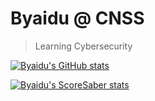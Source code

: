 # Byaidu @ CNSS

> Learning Cybersecurity

[![Byaidu's GitHub stats](https://github-readme-stats.vercel.app/api?username=Byaidu)](https://github.com/anuraghazra/github-readme-stats)

[![Byaidu's ScoreSaber stats](https://github-readme-score-saber.vercel.app/api?uid=76561198973506571)](https://github.com/DetegiCE/Github-Readme-ScoreSaber)
